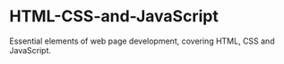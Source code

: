 # HTML-CSS-and-JavaScript
Essential elements of web page development, covering HTML, CSS and JavaScript.
